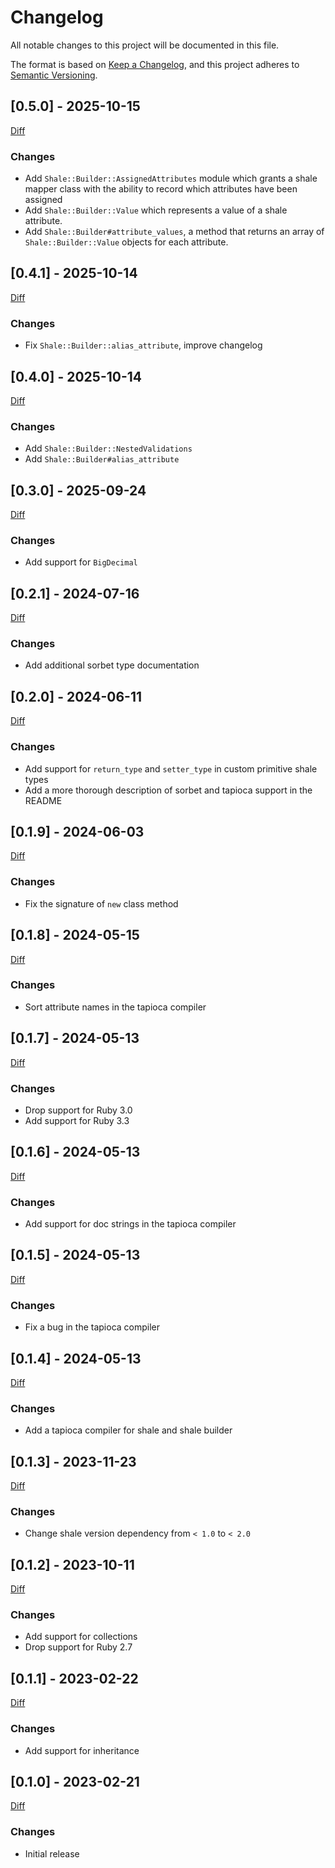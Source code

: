 # Changelog

All notable changes to this project will be documented in this file.

The format is based on [Keep a Changelog](https://keepachangelog.com/en/1.0.0/),
and this project adheres to [Semantic Versioning](https://semver.org/spec/v2.0.0.html).

## [0.5.0] - 2025-10-15

[Diff](https://github.com/Verseth/ruby-shale-builder/compare/v0.4.1...v0.5.0)

### Changes
- Add `Shale::Builder::AssignedAttributes` module which grants a shale mapper class with the ability to record which attributes have been assigned
- Add `Shale::Builder::Value` which represents a value of a shale attribute.
- Add `Shale::Builder#attribute_values`, a method that returns an array of `Shale::Builder::Value` objects for each attribute.

## [0.4.1] - 2025-10-14

[Diff](https://github.com/Verseth/ruby-shale-builder/compare/v0.4.0...v0.4.1)

### Changes
- Fix `Shale::Builder::alias_attribute`, improve changelog

## [0.4.0] - 2025-10-14

[Diff](https://github.com/Verseth/ruby-shale-builder/compare/v0.3.0...v0.4.0)

### Changes
- Add `Shale::Builder::NestedValidations`
- Add `Shale::Builder#alias_attribute`

## [0.3.0] - 2025-09-24

[Diff](https://github.com/Verseth/ruby-shale-builder/compare/v0.2.1...v0.3.0)

### Changes
- Add support for `BigDecimal`

## [0.2.1] - 2024-07-16

[Diff](https://github.com/Verseth/ruby-shale-builder/compare/v0.2.0...v0.2.1)

### Changes
- Add additional sorbet type documentation

## [0.2.0] - 2024-06-11

[Diff](https://github.com/Verseth/ruby-shale-builder/compare/v0.1.9...v0.2.0)

### Changes
- Add support for `return_type` and `setter_type` in custom primitive shale types
- Add a more thorough description of sorbet and tapioca support in the README

## [0.1.9] - 2024-06-03

[Diff](https://github.com/Verseth/ruby-shale-builder/compare/v0.1.8...v0.1.9)

### Changes
- Fix the signature of `new` class method

## [0.1.8] - 2024-05-15

[Diff](https://github.com/Verseth/ruby-shale-builder/compare/v0.1.7...v0.1.8)

### Changes
- Sort attribute names in the tapioca compiler

## [0.1.7] - 2024-05-13

[Diff](https://github.com/Verseth/ruby-shale-builder/compare/v0.1.6...v0.1.7)

### Changes
- Drop support for Ruby 3.0
- Add support for Ruby 3.3

## [0.1.6] - 2024-05-13

[Diff](https://github.com/Verseth/ruby-shale-builder/compare/v0.1.5...v0.1.6)

### Changes
- Add support for doc strings in the tapioca compiler

## [0.1.5] - 2024-05-13

[Diff](https://github.com/Verseth/ruby-shale-builder/compare/v0.1.4...v0.1.5)

### Changes
- Fix a bug in the tapioca compiler

## [0.1.4] - 2024-05-13

[Diff](https://github.com/Verseth/ruby-shale-builder/compare/v0.1.3...v0.1.4)

### Changes
- Add a tapioca compiler for shale and shale builder

## [0.1.3] - 2023-11-23

[Diff](https://github.com/Verseth/ruby-shale-builder/compare/v0.1.2...v0.1.3)

### Changes
- Change shale version dependency from `< 1.0` to `< 2.0`

## [0.1.2] - 2023-10-11

[Diff](https://github.com/Verseth/ruby-shale-builder/compare/v0.1.1...v0.1.2)

### Changes
- Add support for collections
- Drop support for Ruby 2.7

## [0.1.1] - 2023-02-22

[Diff](https://github.com/Verseth/ruby-shale-builder/compare/v0.1.0...v0.1.1)

### Changes
- Add support for inheritance

## [0.1.0] - 2023-02-21

[Diff](https://github.com/Verseth/ruby-shale-builder/compare/v0.0.0...v0.1.0)

### Changes
- Initial release
